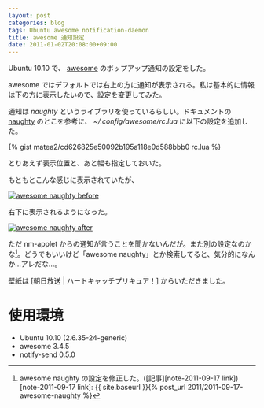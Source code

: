 ```yaml
---
layout: post
categories: blog
tags: Ubuntu awesome notification-daemon
title: awesome 通知設定
date: 2011-01-02T20:08:00+09:00
---
```



Ubuntu 10.10 で、 [awesome] のポップアップ通知の設定をした。

awesome ではデフォルトでは右上の方に通知が表示される。私は基本的に情報は下の方に表示したいので、設定を変更してみた。

<!-- more -->

通知は *naughty* というライブラリを使っているらしい。ドキュメントの [naughty] のとこを参考に、 *~/.config/awesome/rc.lua* に以下の設定を追加した。

{% gist matea2/cd626825e50092b195a118e0d588bbb0 rc.lua %}


とりあえず表示位置と、あと幅も指定しておいた。

もともとこんな感じに表示されていたが、

[![awesome naughty before]][awesome naughty before link]


右下に表示されるようになった。

[![awesome naughty after]][awesome naughty after link]


ただ nm-applet からの通知が言うことを聞かないんだが。また別の設定なのかな[^note-2011-09-17]。どうでもいいけど「awesome naughty」とか検索してると、気分的になんか...アレだな...。

壁紙は [朝日放送 \| ハートキャッチプリキュア！] からいただきました。


# 使用環境

+ Ubuntu 10.10 (2.6.35-24-generic)
+ awesome 3.4.5
+ notify-send 0.5.0



[awesome]: http://awesome.naquadah.org/
[naughty]: http://awesome.naquadah.org/doc/api/modules/naughty.html
[朝日放送 | ハートキャッチプリキュア！]: http://asahi.co.jp/precure/

[awesome naughty before]: https://lh3.googleusercontent.com/gCjx5g47YOg4UD0xR4BG1emku3Qu_ak_Ka-kStHBfI2Yi_w0FhZhdpHUrPnXnoeGsEOxW4fPlcDrJSa6J9Fd3lI47sPohmpIiXfsh73JVI2xlu09k_Lu-N75BJwzMddcuWVS-N9zBQ=w600
[awesome naughty before link]: https://photos.google.com/share/AF1QipM61Sojj33aL2NzOBDKcHQ7nqOGa9Sx-rnAgQzkFDsR5ArblePoauMBiJja8EXM2w/photo/AF1QipN6bfoNPtE7cdJ90OTX0MeKyMf-BP6iYbFOTNgC?key=aHlScGdUYWN2RWNJUVF4RUt3QWxPV1NreHRRVjBR

[awesome naughty after]: https://lh3.googleusercontent.com/z-iDJAWn9Bk2bZNmtyo78KwUzJnVND45yxgyqnNOzZ3BB48ZsjzANELYWKt1Y0Tx59ZpIdIXQKV-PGQe06NlLn6LWnaC73nVzEs3DRzZX2UCziESZZNsYtQPSr63xLjryV4A2EkohA=w600
[awesome naughty after link]: https://photos.google.com/share/AF1QipM61Sojj33aL2NzOBDKcHQ7nqOGa9Sx-rnAgQzkFDsR5ArblePoauMBiJja8EXM2w/photo/AF1QipNpUNZPhoiCTAZcq9d4nhIpo399vWgoooJ_BKqh?key=aHlScGdUYWN2RWNJUVF4RUt3QWxPV1NreHRRVjBR

[^note-2011-09-17]: awesome naughty の設定を修正した。([記事][note-2011-09-17 link])
[note-2011-09-17 link]: {{ site.baseurl }}{% post_url 2011/2011-09-17-awesome-naughty %}
